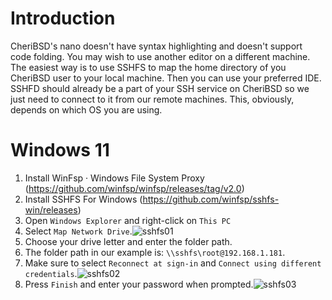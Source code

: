# Introduction
CheriBSD's nano doesn't have syntax highlighting and doesn't support code folding. You may wish to use another editor on a different machine. The easiest way is to use SSHFS to map the home directory of you CheriBSD user to your local machine. Then you can use your preferred IDE. SSHFD should already be a part of your SSH service on CheriBSD so we just need to connect to it from our remote machines. This, obviously, depends on which OS you are using.

# Windows 11
1. Install WinFsp · Windows File System Proxy (https://github.com/winfsp/winfsp/releases/tag/v2.0)
2. Install SSHFS For Windows (https://github.com/winfsp/sshfs-win/releases)
3. Open `Windows Explorer` and right-click on `This PC`
4. Select `Map Network Drive`.![sshfs01](https://user-images.githubusercontent.com/52569451/227214510-9edee380-b8cc-4f57-8460-0ca97ad335e8.png)
5. Choose your drive letter and enter the folder path.
6. The folder path in our example is: `\\sshfs\root@192.168.1.181`.
7. Make sure to select `Reconnect at sign-in` and `Connect using different credentials`.![sshfs02](https://user-images.githubusercontent.com/52569451/227214551-cbb926cb-58d4-43fa-9db3-3490c150fdee.png)
8. Press `Finish` and enter your password when prompted.![sshfs03](https://user-images.githubusercontent.com/52569451/227214581-f84a867b-3329-4c78-9940-6671671d267c.png)
